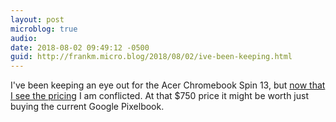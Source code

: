 ```yaml
---
layout: post
microblog: true
audio: 
date: 2018-08-02 09:49:12 -0500
guid: http://frankm.micro.blog/2018/08/02/ive-been-keeping.html
---
```

I've been keeping an eye out for the Acer Chromebook Spin 13, but [now that I see the pricing](https://liliputing.com/2018/08/acer-chromebook-13-chromebook-spin-13-coming-in-september-for-650-and-up.html?utm_source=feedburner&utm_medium=feed&utm_campaign=Feed%3A+Liliputing+%28Liliputing%29) I am conflicted. At that $750 price it might be worth just buying the current Google Pixelbook.
